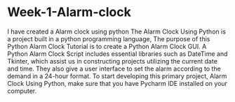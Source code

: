 # Week-1-Alarm-clock
I have created a Alarm clock using python
The Alarm Clock Using Python is a project built in a python programming language,
The purpose of this Python Alarm Clock Tutorial is to create a Python Alarm Clock GUI.
A Python Alarm Clock Script includes essential libraries such as DateTime and Tkinter, 
which assist us in constructing projects utilizing the current date and time. 
They also give a user interface to set the alarm according to the demand in a 24-hour format. 
To start developing this primary project, Alarm Clock Using Python, make sure that you have Pycharm IDE installed on your computer.
